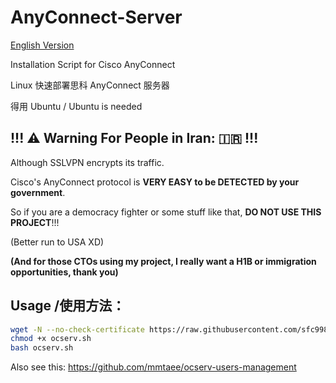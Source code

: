 # AnyConnect-Server

[English Version](/README.EN.md)

Installation Script for Cisco AnyConnect

Linux 快速部署思科 AnyConnect 服务器

得用 Ubuntu / Ubuntu is needed

## !!! ⚠️ Warning For People in Iran: 🇮🇷 !!!

Although SSLVPN encrypts its traffic.

Cisco's AnyConnect protocol is **VERY EASY to be DETECTED by your government**.

So if you are a democracy fighter or some stuff like that, **DO NOT USE THIS PROJECT**!!!

(Better run to USA XD)

**(And for those CTOs using my project, I really want a H1B or immigration opportunities, thank you)**

## Usage /使用方法：

```bash
wget -N --no-check-certificate https://raw.githubusercontent.com/sfc9982/AnyConnect-Server/main/ocserv.sh
chmod +x ocserv.sh
bash ocserv.sh
```

Also see this: https://github.com/mmtaee/ocserv-users-management
